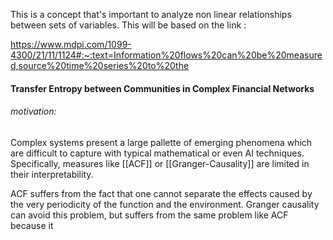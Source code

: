 This is a concept that's important to analyze non linear relationships between sets of variables. 
This will be based on the link : 

https://www.mdpi.com/1099-4300/21/11/1124#:~:text=Information%20flows%20can%20be%20measured,source%20time%20series%20to%20the

#### Transfer Entropy between Communities in Complex Financial Networks

###### motivation: 

Complex systems present a large pallette of emerging phenomena which are difficult to capture with typical mathematical or even AI techniques. Specifically, measures like [[ACF]] or [[Granger-Causality]]  are limited in their interpretability.

ACF suffers from the fact that one cannot separate the effects caused by the very periodicity of the function and the environment. Granger causality can avoid this problem, but suffers from the same problem like ACF because it 